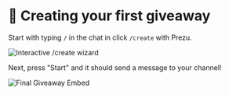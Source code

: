 # 🎉 Creating your first giveaway

Start with typing `/` in the chat in click `/create` with Prezu.

![Interactive /create wizard](https://turtlepaw.is-from.space/r/Discord\_UCR8UyTwXs.png)

Next, press "Start" and it should send a message to your channel!

![Final Giveaway Embed](https://turtlepaw.is-from.space/r/Discord\_0PjQrmmCQI.png)

